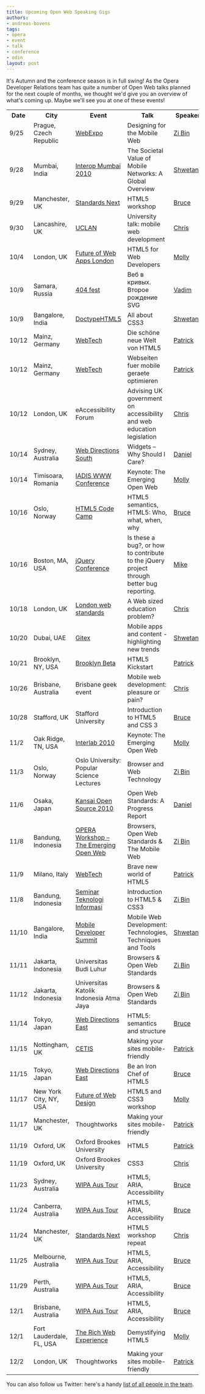 ```yaml
---
title: Upcoming Open Web Speaking Gigs
authors:
- andreas-bovens
tags:
- opera
- event
- talk
- conference
- odin
layout: post
---
```

<p>It&#39;s Autumn and the conference season is in full swing! As the Opera Developer Relations team has quite a number of Open Web talks planned for the next couple of months, we thought we&#39;d give you an overview of what&#39;s coming up. Maybe we&#39;ll see you at one of these events!</p>
<table id="events">
  <tr>
    <th>Date</th>
    <th>City</th>
    <th>Event</th>
    <th>Talk</th>
    <th>Speaker</th>
  </tr>

  <tr>
    <td>9/25</td>
    <td>Prague, Czech Republic</td>
    <td><a href="http://webexpo.net/talk/designing-for-the-mobile-web">WebExpo</a></td>
    <td>Designing for the Mobile Web</td>
    <td><a href="http://twitter.com/zibin/">Zi Bin</a></td>
  </tr>

  <tr>
    <td>9/28</td>
    <td>Mumbai, India</td>
    <td><a href="http://www.interop.in">Interop Mumbai 2010</a></td>
    <td>The Societal Value of Mobile Networks: A Global Overview</td>
    <td><a href="http://twitter.com/shwetank/">Shwetank</a></td>
  </tr>

  <tr>
    <td>9/29</td>
    <td>Manchester, UK</td>
    <td><a href="http://standards-next.org">Standards Next</a></td>
    <td>HTML5 workshop</td>
    <td><a href="http://twitter.com/brucel/">Bruce</a></td>
  </tr>

  <tr>
    <td>9/30</td>
    <td>Lancashire, UK</td>
    <td><a href="http://www.uclan.ac.uk">UCLAN</a></td>
    <td>University talk: mobile web development</td>
    <td><a href="http://twitter.com/chrisdavidmills/">Chris</a></td>
  </tr>

  <tr>
    <td>10/4</td>
    <td>London, UK</td>
    <td><a href="http://futureofwebapps.com/london-2010/schedule">Future of Web Apps London</a></td>
    <td>HTML5 for Web Developers</td>
    <td><a href="http://twitter.com/mollydotcom/">Molly</a></td>
  </tr>

  <tr>
    <td>10/9</td>
    <td>Samara, Russia</td>
    <td><a href="http://2010.404fest.ru/themes/report-101">404 fest</a></td>
    <td>Веб в кривых. Второе рождение SVG</td>
    <td><a href="http://twitter.com/pepelsbey/">Vadim</a></td>
  </tr>

  <tr>
    <td>10/9</td>
    <td>Bangalore, India</td>
    <td><a href="http://www.doctypehtml5.in">DoctypeHTML5</a></td>
    <td>All about CSS3</td>
    <td><a href="http://twitter.com/shwetank/">Shwetank</a></td>
  </tr>

  <tr>
    <td>10/12</td>
    <td>Mainz, Germany</td>
    <td><a href="http://webtechcon.de/2010/sessions">WebTech</a></td>
    <td>Die schöne neue Welt von HTML5</td>
    <td><a href="http://twitter.com/patrick_h_lauke/">Patrick</a></td>
  </tr>

  <tr>
    <td>10/12</td>
    <td>Mainz, Germany</td>
    <td><a href="http://webtechcon.de/2010/sessions">WebTech</a></td>
    <td>Webseiten fuer mobile geraete optimieren</td>
    <td><a href="http://twitter.com/patrick_h_lauke/">Patrick</a></td>
  </tr>

  <tr>
    <td>10/12</td>
    <td>London, UK</td>
    <td>eAccessibility Forum</td>
    <td>Advising UK government on accessibility and web education legislation</td>
    <td><a href="http://twitter.com/chrisdavidmills/">Chris</a></td>
  </tr>

  <tr>
    <td>10/14</td>
    <td>Sydney, Australia</td>
    <td><a href="http://south10.webdirections.org/program/w3c">Web Directions South</a></td>
    <td>Widgets – Why Should I Care?</td>
    <td><a href="http://twitter.com/ourmaninjapan/">Daniel</a></td>
  </tr>

  <tr>
    <td>10/14</td>
    <td>Timisoara, Romania</td>
    <td><a href="http://www.internet-conf.org">IADIS WWW Conference</a></td>
    <td>Keynote: The Emerging Open Web</td>
    <td><a href="http://twitter.com/mollydotcom/">Molly</a></td>
  </tr>
  <tr>
    <td>10/16</td>
    <td>Oslo, Norway</td>
    <td><a href="http://wiki.cantara.no/display/PE/HTML+5+Code+Camp">HTML5 Code Camp</a></td>
    <td>HTML5 semantics, HTML5: Who, what, when, why</td>
    <td><a href="http://twitter.com/brucel/">Bruce</a></td>
  </tr>
  <tr>
    <td>10/16</td>
    <td>Boston, MA, USA</td>
    <td><a href="http://events.jquery.org/2010/boston/schedule">jQuery Conference</a></td>
    <td>Is these a bug?, or how to contribute to the jQuery project through better bug reporting.</td>
    <td><a href="http://twitter.com/miketaylr/">Mike</a></td>
  </tr>

  <tr>
    <td>10/18</td>
    <td>London, UK</td>
    <td><a href="http://www.londonwebstandards.org">London web standards</a></td>
    <td>A Web sized education problem?</td>
    <td><a href="http://twitter.com/chrisdavidmills/">Chris</a></td>
  </tr>

  <tr>
    <td>10/20</td>
    <td>Dubai, UAE</td>
    <td><a href="http://www.gitex.com">Gitex</a></td>
    <td>Mobile apps and content - highlighting new trends</td>
    <td><a href="http://twitter.com/shwetank/">Shwetank</a></td>
  </tr>

  <tr>
    <td>10/21</td>
    <td>Brooklyn, NY, USA</td>
    <td><a href="http://brooklynbeta.org/workshops">Brooklyn Beta</a></td>
    <td>HTML5 Kickstart</td>
    <td><a href="http://twitter.com/patrick_h_lauke/">Patrick</a></td>
  </tr>

  <tr>
    <td>10/26</td>
    <td>Brisbane, Australia</td>
    <td>Brisbane geek event</td>
    <td>Mobile web development: pleasure or pain?</td>
    <td><a href="http://twitter.com/chrisdavidmills/">Chris</a></td>
  </tr>

  <tr>
    <td>10/28</td>
    <td>Stafford, UK</td>
    <td>Stafford University</td>
    <td>Introduction to HTML5 and CSS 3</td>
    <td><a href="http://twitter.com/brucel/">Bruce</a></td>
  </tr>

  <tr>
    <td>11/2</td>
    <td>Oak Ridge, TN, USA</td>
    <td><a href="http://www.ornl.gov/info/interlab2010">Interlab 2010</a></td>
    <td>Keynote: The Emerging Open Web</td>
    <td><a href="http://twitter.com/mollydotcom/">Molly</a></td>
  </tr>
  <tr>
    <td>11/3</td>
    <td>Oslo, Norway</td>
    <td>Oslo University: Popular Science Lectures</td>
    <td>Browser and Web Technology </td>
    <td><a href="http://twitter.com/zibin/">Zi Bin</a></td>
  </tr>
  <tr>
    <td>11/6</td>
    <td>Osaka, Japan</td>
    <td><a href="http://k-of.jp/2010/index.html">Kansai Open Source 2010</a></td>
    <td>Open Web Standards: A Progress Report</td>
    <td><a href="http://twitter.com/ourmaninjapan/">Daniel</a></td>
  </tr>
<tr>
    <td>11/8</td>
    <td>Bandung, Indonesia</td>
    <td><a href="http://www.comlabs.itb.ac.id/?p=687">OPERA Workshop – The Emerging Open Web</a></td>
    <td>Browsers, Open Web Standards &amp; The Mobile Web</td>
    <td><a href="http://twitter.com/zibin/">Zi Bin</a></td>
  </tr>
  <tr>
    <td>11/9</td>
    <td>Milano, Italy</td>
    <td><a href="http://webtechcon.it/2010/speaker">WebTech</a></td>
    <td>Brave new world of HTML5</td>
    <td><a href="http://twitter.com/patrick_h_lauke/">Patrick</a></td>
  </tr>
<tr>
    <td>11/8</td>
    <td>Bandung, Indonesia</td>
    <td><a href="http://mitcc.itmaranatha.org/?mnu=2">Seminar Teknologi Informasi</a></td>
    <td>Introduction to HTML5 &amp; CSS3</td>
    <td><a href="http://twitter.com/zibin/">Zi Bin</a></td>
  </tr>
  <tr>
    <td>11/10</td>
    <td>Bangalore, India</td>
    <td><a href="http://www.developermarch.com/mods/speakers.html#Shwetank_Dixit">Mobile Developer Summit</a></td>
    <td>Mobile Web Development: Technologies, Techniques and Tools</td>
    <td><a href="http://twitter.com/shwetank/">Shwetank</a></td>
  </tr>
<tr>
    <td>11/11</td>
    <td>Jakarta, Indonesia</td>
    <td>Universitas Budi Luhur</td>
    <td>Browsers &amp; Open Web Standards</td>
    <td><a href="http://twitter.com/zibin/">Zi Bin</a></td>
  </tr>
<tr>
    <td>11/12</td>
    <td>Jakarta, Indonesia</td>
    <td>Universitas Katolik Indonesia Atma Jaya</td>
    <td>Browsers &amp; Open Web Standards</td>
    <td><a href="http://twitter.com/zibin/">Zi Bin</a></td>
  </tr>
  <tr>
    <td>11/14</td>
    <td>Tokyo, Japan</td>
    <td><a href="http://east.webdirections.org">Web Directions East</a></td>
    <td>HTML5: semantics and structure</td>
    <td><a href="http://twitter.com/brucel/">Bruce</a></td>
  </tr>

  <tr>
    <td>11/15</td>
    <td>Nottingham, UK</td>
    <td><a href="http://wiki.cetis.ac.uk/Conference_2010_Programme">CETIS</a></td>
    <td>Making your sites mobile-friendly</td>
    <td><a href="http://twitter.com/patrick_h_lauke/">Patrick</a></td>
  </tr>

  <tr>
    <td>11/15</td>
    <td>Tokyo, Japan</td>
    <td><a href="http://east.webdirections.org">Web Directions East</a></td>
    <td>Be an Iron Chef of HTML5</td>
    <td><a href="http://twitter.com/brucel/">Bruce</a></td>
  </tr>

  <tr>
    <td>11/17</td>
    <td>New York City, NY, USA</td>
    <td><a href="http://futureofwebdesign.com/new-york-2010/schedule">Future of Web Design</a></td>
    <td>HTML5 and CSS3 workshop</td>
    <td><a href="http://twitter.com/mollydotcom/">Molly</a></td>
  </tr>

  <tr>
    <td>11/17</td>
    <td>Manchester, UK</td>
    <td>Thoughtworks</td>
    <td>Making your sites mobile-friendly</td>
    <td><a href="http://twitter.com/patrick_h_lauke/">Patrick</a></td>
  </tr>

  <tr>
    <td>11/19</td>
    <td>Oxford, UK</td>
    <td>Oxford Brookes University</td>
    <td>HTML5</td>
    <td><a href="http://twitter.com/patrick_h_lauke/">Patrick</a></td>
  </tr>

  <tr>
    <td>11/19</td>
    <td>Oxford, UK</td>
    <td>Oxford Brookes University</td>
    <td>CSS3</td>
    <td><a href="http://twitter.com/chrisdavidmills/">Chris</a></td>
  </tr>

  <tr>
    <td>11/23</td>
    <td>Sydney, Australia</td>
    <td><a href="http://wipa.org.au/html5">WIPA Aus Tour</a></td>
    <td>HTML5, ARIA, Accessibility</td>
    <td><a href="http://twitter.com/brucel/">Bruce</a></td>
  </tr>

  <tr>
    <td>11/24</td>
    <td>Canberra, Australia</td>
    <td><a href="http://wipa.org.au/html5">WIPA Aus Tour</a></td>
    <td>HTML5, ARIA, Accessibility</td>
    <td><a href="http://twitter.com/brucel/">Bruce</a></td>
  </tr>

  <tr>
    <td>11/24</td>
    <td>Manchester, UK</td>
    <td><a href="http://standards-next.org">Standards Next</a></td>
    <td>HTML5 workshop repeat</td>
    <td><a href="http://twitter.com/chrisdavidmills/">Chris</a></td>
  </tr>

  <tr>
    <td>11/25</td>
    <td>Melbourne, Australia</td>
    <td><a href="http://wipa.org.au/html5">WIPA Aus Tour</a></td>
    <td>HTML5, ARIA, Accessibility</td>
    <td><a href="http://twitter.com/brucel/">Bruce</a></td>
  </tr>

  <tr>
    <td>11/29</td>
    <td>Perth, Australia</td>
    <td><a href="http://wipa.org.au/html5">WIPA Aus Tour</a></td>
    <td>HTML5, ARIA, Accessibility</td>
    <td><a href="http://twitter.com/brucel/">Bruce</a></td>
  </tr>

  <tr>
    <td>12/1</td>
    <td>Brisbane, Australia</td>
    <td><a href="http://wipa.org.au/html5">WIPA Aus Tour</a></td>
    <td>HTML5, ARIA, Accessibility</td>
    <td><a href="http://twitter.com/brucel/">Bruce</a></td>
  </tr>

  <tr>
    <td>12/1</td>
    <td>Fort Lauderdale, FL, USA</td>
    <td>
    <a href="http://www.therichwebexperience.com/conference/fort_lauderdale/2010/11/home">The Rich Web Experience</a></td>
    <td>Demystifying HTML5</td>
    <td><a href="http://twitter.com/mollydotcom/">Molly</a></td>
  </tr>

  <tr>
    <td>12/2</td>
    <td>London, UK</td>
    <td>Thoughtworks</td>
    <td>Making your sites mobile-friendly</td>
    <td><a href="http://twitter.com/patrick_h_lauke/">Patrick</a></td>
  </tr>
</table>


<p>You can also follow us Twitter: here&#39;s a handy <a href="http://twitter.com/andreasbovens/opera-developer-relations/members">list of all people in the team</a>.</p>
